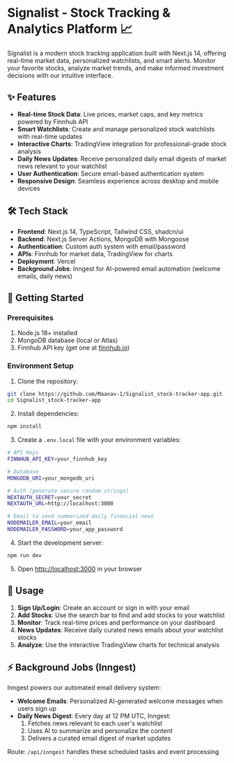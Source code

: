 # Signalist - Stock Tracking & Analytics Platform 📈

Signalist is a modern stock tracking application built with Next.js 14, offering real-time market data, personalized watchlists, and smart alerts. Monitor your favorite stocks, analyze market trends, and make informed investment decisions with our intuitive interface.


## ✨ Features

- **Real-time Stock Data**: Live prices, market caps, and key metrics powered by Finnhub API
- **Smart Watchlists**: Create and manage personalized stock watchlists with real-time updates
- **Interactive Charts**: TradingView integration for professional-grade stock analysis
- **Daily News Updates**: Receive personalized daily email digests of market news relevant to your watchlist
- **User Authentication**: Secure email-based authentication system
- **Responsive Design**: Seamless experience across desktop and mobile devices

## 🛠️ Tech Stack

- **Frontend**: Next.js 14, TypeScript, Tailwind CSS, shadcn/ui
- **Backend**: Next.js Server Actions, MongoDB with Mongoose
- **Authentication**: Custom auth system with email/password
- **APIs**: Finnhub for market data, TradingView for charts
- **Deployment**: Vercel
- **Background Jobs**: Inngest for AI-powered email automation (welcome emails, daily news)

## 🚀 Getting Started

### Prerequisites

1. Node.js 18+ installed
2. MongoDB database (local or Atlas)
3. Finnhub API key (get one at [finnhub.io](https://finnhub.io))

### Environment Setup

1. Clone the repository:
```bash
git clone https://github.com/Maanav-1/Signalist_stock-tracker-app.git
cd Signalist_stock-tracker-app
```

2. Install dependencies:
```bash
npm install
```

3. Create a `.env.local` file with your environment variables:
```bash
# API Keys
FINNHUB_API_KEY=your_finnhub_key

# Database
MONGODB_URI=your_mongodb_uri

# Auth (generate secure random strings)
NEXTAUTH_SECRET=your_secret
NEXTAUTH_URL=http://localhost:3000

# Email to send summarized daily financial news 
NODEMAILER_EMAIL=your_email
NODEMAILER_PASSWORD=your_app_password
```

4. Start the development server:
```bash
npm run dev
```

5. Open [http://localhost:3000](http://localhost:3000) in your browser

## 📱 Usage

1. **Sign Up/Login**: Create an account or sign in with your email
2. **Add Stocks**: Use the search bar to find and add stocks to your watchlist
3. **Monitor**: Track real-time prices and performance on your dashboard
4. **News Updates**: Receive daily curated news emails about your watchlist stocks
5. **Analyze**: Use the interactive TradingView charts for technical analysis

## ⚡ Background Jobs (Inngest)

Inngest powers our automated email delivery system:
- **Welcome Emails**: Personalized AI-generated welcome messages when users sign up
- **Daily News Digest**: Every day at 12 PM UTC, Inngest:
  1. Fetches news relevant to each user's watchlist
  2. Uses AI to summarize and personalize the content
  3. Delivers a curated email digest of market updates
  
Route: `/api/inngest` handles these scheduled tasks and event processing


